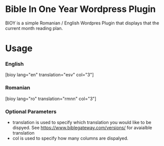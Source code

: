 # Bible In One Year Wordpress Plugin
BIOY is a simple Romanian / English Wordpres Plugin that displays that the current month reading plan.  

# Usage

### English
[bioy lang="en" translation="esv" col="3"]

### Romanian
[bioy lang="ro" translation="rmnn" col="3"]

### Optional Parameters

- translation is used to specify which translation you would like to be dispyed.  See https://www.biblegateway.com/versions/ for avaialble translation
- col is used to specify how many columns are dispalyed. 
